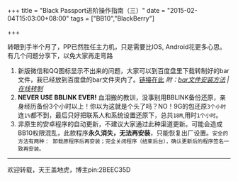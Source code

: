 +++
title = "Black Passport进阶操作指南（三）"
date = "2015-02-04T15:03:00+08:00"
tags = ["BB10","BlackBerry"]

+++


转眼到手半个月了，PP已然胜任主力机，只是需要比IOS, Android花更多心思。
有几个问题分享下，以免大家再走弯路

1. 新版微信和QQ图标显示不出来的问题，大家可以到百度盘里下载转制好的bar文件，我已经放到百度盘的bar文件夹内了。[链接在此](http://pan.baidu.com/s/1o6mMxqa)
*附：[bar文件安装方法](http://mytiankong.com/?p=10515) | [在线转制](http://apk2bar.org)*
2. **NEVER USE BBLINK EVER!**  血泪搬的教训，没事别用BBLINK备份还原，亲身经历备份3个小时以上！你以为这就是个头了吗？NO！9G的包还原`3个小时`连`1%`都不到，最后只好把联系人和系统设置还原下，总共`18M`,用时`1个小时`。
3. 非原生的安卓程序的自动更新，不建议大家通过此种渠道更新。可能会造成BB10权限混乱，此款程序**永久消失，无法再安装**，只能恢复出厂设置。`安全的方法有两种： 卸载原程序后再安装；完全关闭程序（结束后台），确认更新后的程序签名一致再安装。`

---

欢迎转载，天王盖地虎，博主pin:2BEEC35D